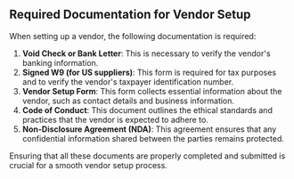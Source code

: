 ## Required Documentation for Vendor Setup

When setting up a vendor, the following documentation is required:

1. **Void Check or Bank Letter**: This is necessary to verify the vendor's banking information.
2. **Signed W9 (for US suppliers)**: This form is required for tax purposes and to verify the vendor's taxpayer identification number.
3. **Vendor Setup Form**: This form collects essential information about the vendor, such as contact details and business information.
4. **Code of Conduct**: This document outlines the ethical standards and practices that the vendor is expected to adhere to.
5. **Non-Disclosure Agreement (NDA)**: This agreement ensures that any confidential information shared between the parties remains protected.

Ensuring that all these documents are properly completed and submitted is crucial for a smooth vendor setup process.